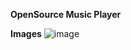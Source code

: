 <b>OpenSource Music Player</b>

<b>Images</b>
![image](https://github.com/1kurs1/MusicPlayer/assets/87440352/f89314f0-4f8a-4c0f-9c09-e7a01e7ac8ad)

